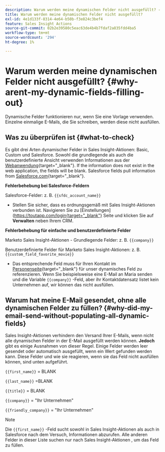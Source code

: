 ```yaml
---
description: Warum werden meine dynamischen Felder nicht ausgefüllt? - Marketo-Dokumente - Produktdokumentation
title: Warum werden meine dynamischen Felder nicht ausgefüllt?
exl-id: 4e1d133f-8314-4e64-b50b-f3e824c3bef4
feature: Sales Insight Actions
source-git-commit: 02b2e39580c5eac63de4b4b7fdaf2a835fdd4ba5
workflow-type: tm+mt
source-wordcount: '294'
ht-degree: 1%

---
```


# Warum werden meine dynamischen Felder nicht ausgefüllt? {#why-arent-my-dynamic-fields-filling-out}

Dynamische Felder funktionieren nur, wenn Sie eine Vorlage verwenden. Einzelne einmalige E-Mails, die Sie schreiben, werden diese nicht ausfüllen.

## Was zu überprüfen ist {#what-to-check}

Es gibt drei Arten dynamischer Felder in Sales Insight-Aktionen: Basic, Custom und Salesforce. Sowohl die grundlegende als auch die benutzerdefinierte Ansicht verwenden Informationen aus der [Webanwendung](https://toutapp.com/login){target="_blank"}. If the information does not exist in the web application, the fields will be blank. Salesforce fields pull information from [Salesforce.com](https://salesforce.com){target="_blank"}.

**Fehlerbehebung bei Salesforce-Feldern**

Salesforce-Felder: z. B. `{{sfdc_account_name}}`

* Stellen Sie sicher, dass es ordnungsgemäß mit Sales Insight-Aktionen verbunden ist. Navigieren Sie zu [Einstellungen](https://toutapp.com/login{target="_blank"} Seite und klicken Sie auf **Verwalten** neben Ihrem CRM.

**Fehlerbehebung für einfache und benutzerdefinierte Felder**

Marketo Sales Insight-Aktionen - Grundlegende Felder: z. B. `{{company}}`

Benutzerdefinierte Felder für Marketo Sales Insight-Aktionen: z. B. `{{custom_field_favorite_movie}}`

* Das entsprechende Feld muss für Ihren Kontakt im [Personenseite](https://toutapp.com/next#relationships){target="_blank"} für unser dynamisches Feld zu referenzieren. Wenn Sie beispielsweise eine E-Mail an Maria senden und die Variable `{{company}}` -Feld, aber ihr Kontaktdatensatz listet kein Unternehmen auf, wir können das nicht ausfüllen.

## Warum hat meine E-Mail gesendet, ohne alle dynamischen Felder zu füllen? {#why-did-my-email-send-without-populating-all-dynamic-fields}

Sales Insight-Aktionen verhindern den Versand Ihrer E-Mails, wenn nicht alle dynamischen Felder in der E-Mail ausgefüllt werden können. **Jedoch** gibt es einige Ausnahmen von dieser Regel. Einige Felder werden leer gesendet oder automatisch ausgefüllt, wenn ein Wert gefunden werden kann. Diese Felder und wie sie reagieren, wenn sie das Feld nicht ausfüllen können, sind unten aufgeführt.

`{{first_name}}` = BLANK

`{{last_name}}` =BLANK

`{{title}}` = BLANK

`{{company}}` = &quot;Ihr Unternehmen&quot;

`{{friendly_company}}` = &quot;Ihr Unternehmen&quot;

>[!NOTE]
>
>Die `{{first_name}}` -Feld sucht sowohl in Sales Insight-Aktionen als auch in Salesforce nach dem Versuch, Informationen abzurufen. Alle anderen Felder in dieser Liste suchen nur nach Sales Insight-Aktionen , um das Feld zu füllen.
